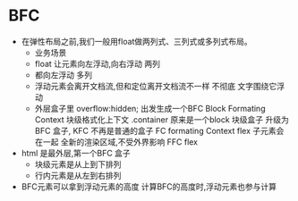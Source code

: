 # BFC

- 在弹性布局之前,我们一般用float做两列式、三列式或多列式布局。
  - 业务场景
  - float 让元素向左浮动,向右浮动 两列
  - 都向左浮动 多列
  - 浮动元素会离开文档流,但和定位离开文档流不一样 不彻底
    文字围绕它浮动
  - 外层盒子里 overflow:hidden;
    出发生成一个BFC Block Formating Context
    块级格式化上下文
    .container 原来是一个block 块级盒子
    升级为BFC 盒子, KFC 不再是普通的盒子
    FC formating Context
    flex 子元素会在一起
    全新的渲染区域,不受外界影响
    FFC flex
- html 是最外层,第一个BFC 盒子
  - 块级元素是从上到下排列
  - 行内元素是从左到右排列
- BFC元素可以拿到浮动元素的高度
  计算BFC的高度时,浮动元素也参与计算